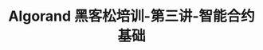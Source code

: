 ---
title: "Algorand 黑客松培训-第三讲-智能合约基础"
description: "This guide goes through basics of how TEAL works to enable stateless and stateful smart contracts to execute smart contract logic. The course also covers transaction sub-types."
type: "course"
category: "Algorand 黑客松培训,Smart Contract"
difficulty: "Intermediate"
summary: "Chinese - Basics of TEAL and how to execute smart contracts"
file_path: ""
image: "https://assets-global.website-files.com/5e39e095596498a8b9624af1/5ffca6e3e0d8ad9231cc2af6_Portfolio-course---final.png"
link: "https://docs.google.com/presentation/d/1WlU6Vhcz19hziMhWvE3udwP9XyXuT0rJXe7aT7kTUJY/edit?usp=sharing"
status: "open"
---